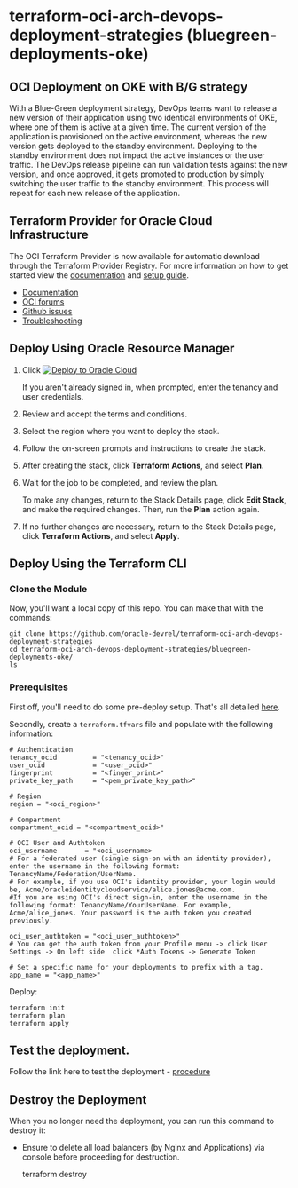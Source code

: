 # terraform-oci-arch-devops-deployment-strategies (bluegreen-deployments-oke)

## OCI Deployment on OKE with B/G strategy 

With a Blue-Green deployment strategy, DevOps teams want to release a new version of their application using two identical environments of OKE, where one of them is active at a given time. The current version of the application is provisioned on the active environment, whereas the new version gets deployed to the standby environment. Deploying to the standby environment does not impact the active instances or the user traffic. The DevOps release pipeline can run validation tests against the new version, and once approved, it gets promoted to production by simply switching the user traffic to the standby environment. This process will repeat for each new release of the application.

## Terraform Provider for Oracle Cloud Infrastructure
The OCI Terraform Provider is now available for automatic download through the Terraform Provider Registry. 
For more information on how to get started view the [documentation](https://www.terraform.io/docs/providers/oci/index.html) 
and [setup guide](https://www.terraform.io/docs/providers/oci/guides/version-3-upgrade.html).

* [Documentation](https://www.terraform.io/docs/providers/oci/index.html)
* [OCI forums](https://cloudcustomerconnect.oracle.com/resources/9c8fa8f96f/summary)
* [Github issues](https://github.com/terraform-providers/terraform-provider-oci/issues)
* [Troubleshooting](https://www.terraform.io/docs/providers/oci/guides/guides/troubleshooting.html)

## Deploy Using Oracle Resource Manager

1. Click [![Deploy to Oracle Cloud](https://oci-resourcemanager-plugin.plugins.oci.oraclecloud.com/latest/deploy-to-oracle-cloud.svg)](https://cloud.oracle.com/resourcemanager/stacks/create?region=home&zipUrl=https://github.com/oracle-devrel/terraform-oci-arch-devops-deployment-strategies/releases/latest/download/terraform-oci-arch-devops-deployment-strategies-bluegreen-deployments-oke-stack-latest.zip)

    If you aren't already signed in, when prompted, enter the tenancy and user credentials.

2. Review and accept the terms and conditions.

3. Select the region where you want to deploy the stack.

4. Follow the on-screen prompts and instructions to create the stack.

5. After creating the stack, click **Terraform Actions**, and select **Plan**.

6. Wait for the job to be completed, and review the plan.

    To make any changes, return to the Stack Details page, click **Edit Stack**, and make the required changes. Then, run the **Plan** action again.

7. If no further changes are necessary, return to the Stack Details page, click **Terraform Actions**, and select **Apply**. 

## Deploy Using the Terraform CLI

### Clone the Module

Now, you'll want a local copy of this repo. You can make that with the commands:

    git clone https://github.com/oracle-devrel/terraform-oci-arch-devops-deployment-strategies
    cd terraform-oci-arch-devops-deployment-strategies/bluegreen-deployments-oke/
    ls

### Prerequisites
First off, you'll need to do some pre-deploy setup.  That's all detailed [here](https://github.com/cloud-partners/oci-prerequisites).

Secondly, create a `terraform.tfvars` file and populate with the following information:

```
# Authentication
tenancy_ocid         = "<tenancy_ocid>"
user_ocid            = "<user_ocid>"
fingerprint          = "<finger_print>"
private_key_path     = "<pem_private_key_path>"

# Region
region = "<oci_region>"

# Compartment
compartment_ocid = "<compartment_ocid>"

# OCI User and Authtoken
oci_username       = "<oci_username> 
# For a federated user (single sign-on with an identity provider), enter the username in the following format: TenancyName/Federation/UserName. 
# For example, if you use OCI's identity provider, your login would be, Acme/oracleidentitycloudservice/alice.jones@acme.com. 
#If you are using OCI's direct sign-in, enter the username in the following format: TenancyName/YourUserName. For example, Acme/alice_jones. Your password is the auth token you created previously.

oci_user_authtoken = "<oci_user_authtoken>" 
# You can get the auth token from your Profile menu -> click User Settings -> On left side  click *Auth Tokens -> Generate Token

# Set a specific name for your deployments to prefix with a tag.
app_name = "<app_name>"
````

Deploy:

    terraform init
    terraform plan
    terraform apply

## Test the deployment.
Follow the link here to test the deployment - [procedure](https://github.com/oracle-devrel/oci-devops-examples/tree/main/oci-deployment-examples/oci-devops-deploy-with-blue-green-model#lets-test)


## Destroy the Deployment
When you no longer need the deployment, you can run this command to destroy it:

- Ensure to delete all load balancers (by Nginx and Applications) via console before proceeding for destruction.


    terraform destroy



